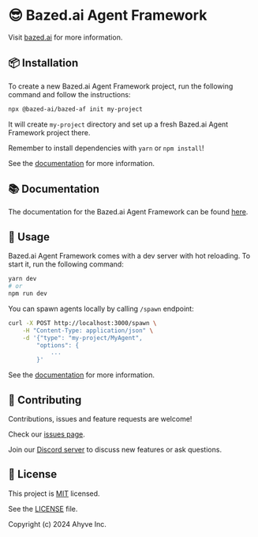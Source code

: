 # 😎 Bazed.ai Agent Framework

Visit [bazed.ai](https://bazed.ai) for more information.

## 📦 Installation

To create a new Bazed.ai Agent Framework project, run the following command and follow the instructions:

```bash
npx @bazed-ai/bazed-af init my-project
```

It will create `my-project` directory and set up a fresh Bazed.ai Agent Framework project there.

Remember to install dependencies with `yarn` or `npm install`!

See the [documentation](https://bazed.ai/installation.html) for more information.

## 📚 Documentation

The documentation for the Bazed.ai Agent Framework can be found [here](https://bazed.ai/introduction.html).

## 🚀 Usage

Bazed.ai Agent Framework comes with a dev server with hot reloading. To start it, run the following command:

```bash
yarn dev
# or
npm run dev
```

You can spawn agents locally by calling `/spawn` endpoint:

```bash
curl -X POST http://localhost:3000/spawn \
    -H "Content-Type: application/json" \
    -d '{"type": "my-project/MyAgent",
        "options": {
            ...
        }'
```

See the [documentation](https://bazed.ai/first-agent.html) for more information.

## 🤝 Contributing

Contributions, issues and feature requests are welcome!

Check our [issues page](https://github.com/bazed-ai/bazed-af/issues).

Join our [Discord server](https://discord.gg/VmEEUrc7dg) to discuss new features or ask questions.

## 📝 License

This project is [MIT](https://opensource.org/license/mit/) licensed.

See the [LICENSE](/LICENSE) file.

Copyright (c) 2024 Ahyve Inc.
